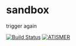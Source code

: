 # sandbox

trigger again

[![Build Status](https://travis-ci.com/atismer/sandbox.svg?branch=main)](https://travis-ci.com/atismer/sandbox)
[![ATISMER](https://circleci.com/gh/atismer/sandbox.svg?style=shield)](https://app.circleci.com/pipelines/github/atismer/sandbox)
